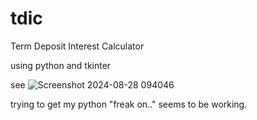 # tdic
Term Deposit Interest Calculator

using python and tkinter

see ![Screenshot 2024-08-28 094046](https://github.com/user-attachments/assets/5e9fa61e-40b4-4e4b-8e42-8c021284229f)

trying to get my python "freak on.." seems to be working.
